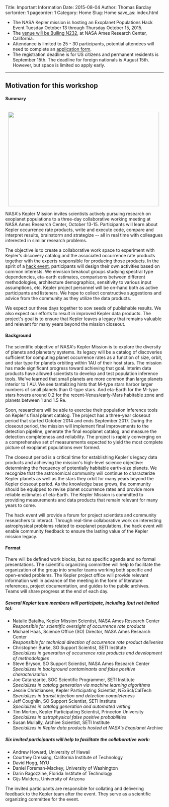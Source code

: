 Title: Important Information
Date: 2015-08-04
Author: Thomas Barclay
sortorder: 1
pageorder: 1
Category: Home
Slug: Home
save_as: index.html

* The NASA Kepler mission is hosting an Exoplanet Populations Hack Event Tuesday October 13 through Thursday October 15, 2015.
* The [venue will be Builing N232](/KeplerHackWeek/Venue), at NASA Ames Research Center, California. 
* Attendance is limited to 25 - 30 participants, potential attendees will need to complete an [application form](/KeplerHackWeek/Apply).
* The registration deadline is for US citizens and permanent residents is September 15th. The deadline for foreign nationals is August 15th. However, but space is limited so apply early.

---

Motivation for this workshop
---
#### Summary
<img style="float: right; padding: 15px" src="images/PlanetDesktop16.png" width="480" height="300">
NASA's Kepler Mission invites scientists actively pursuing research on exoplanet populations to a three-day collaborative working meeting at NASA Ames Research Center, October 13-15. Participants will learn about Kepler occurrence rate products, write and execute code, compare and interpret results, brainstorm and strategize -- all in real time with colleagues interested in similar research problems.

The objective is to create a collaborative work space to experiment with Kepler's discovery catalog and the associated occurrence rate products together with the experts responsible for producing those products. In the spirit of a [hack event](https://en.wikipedia.org/wiki/Hackathon), participants will design their own activities based on common interests. We envision breakout groups studying spectral type dependencies, eta-earth estimates, comparisons between different methodologies, architecture demographics, sensitivity to various input assumptions, etc. Kepler project personnel will be on-hand both as active participants and listeners. We hope to collect constructive suggestions and advice from the community as they utilize the data products.

We expect our three days together to sow seeds of publishable results. We also expect our efforts to result in improved Kepler data products. The project's goal is to ensure that Kepler leaves a legacy that remains valuable and relevant for many years beyond the mission closeout.





#### Background
The scientific objective of NASA's Kepler Mission is to explore the diversity of planets and planetary systems. Its legacy will be a catalog of discoveries sufficient for computing planet occurrence rates as a function of size, orbit, and star type for planets orbiting within 1AU of their host stars. The mission has made significant progress toward achieving that goal. Interim data products have allowed scientists to develop and test population inference tools. We've learned that small planets are more common than large planets interior to 1 AU. We see tantalizing hints that M-type stars harbor larger numbers of small planets than G-type stars. And eta-Earth for the M-type stars hovers around 0.2 for the recent-Venus/early-Mars habitable zone and planets between 1 and 1.5 Re.

Soon, researchers will be able to exercise their population inference tools on Kepler's final planet catalog. The project has a three-year closeout period that started October 2014 and ends September 2017. During the closeout period, the mission will implement final improvements to the detection pipeline, generate the final exoplanet catalog, and measure the detection completeness and reliability. The project is rapidly converging on a comprehensive set of measurements expected to yield the most complete picture of exoplanet populations ever formed.

The closeout period is a critical time for establishing Kepler's legacy data products and achieving the mission's high-level science objective: determining the frequency of potentially habitable earth-size planets. We recognize that the astronomical community will continue to characterize Kepler planets as well as the stars they orbit for many years beyond the Kepler closeout period. As the knowledge base grows, the community should be equipped to revise planet occurrence rates and provide more reliable estimates of eta-Earth. The Kepler Mission is committed to providing measurements and data products that remain relevant for many years to come.

The hack event will provide a forum for project scientists and community researchers to interact. Through real-time collaborative work on interesting astrophysical problems related to exoplanet populations, the hack event will enable community feedback to ensure the lasting value of the Kepler mission legacy.

#### Format
There will be defined work blocks, but no specific agenda and no formal presentations. The scientific organizing committee will help to facilitate the organization of the group into smaller teams working both specific and open-ended problems. The Kepler project office will provide relevant information well in advance of the meeting in the form of literature references, project documentation, and guides to the public archives.  Teams will share progress at the end of each day.

##### Several Kepler team members will participate, including (but not limited to):
* Natalie Batalha, Kepler Mission Scientist, NASA Ames Research Center
<br>*Responsible for scientific oversight of occurrence rate products*
* Michael Haas, Science Office (SO) Director, NASA Ames Research Center
<br>*Responsible for technical direction of occurrence rate product deliveries*
* Christopher Burke, SO Support Scientist, SETI Institute
<br>*Specializes in generation of occurrence rate products and development of methodologies*
* Steve Bryson, SO Support Scientist, NASA Ames Research Center
<br>*Specializes in background contaminants and false positive characterization*
* Joe Catanzarite, SOC Scientific Programmer, SETI Institute
<br>*Specializes in catalog generation via machine learning algorithms*
* Jessie Christiansen, Kepler Participating Scientist, NExScI/CalTech
<br>*Specializes in transit injection and detection completeness*
* Jeff Coughlin, SO Support Scientist, SETI Institute
<br>*Specializes in catalog generation and automated vetting*
* Tim Morton, Kepler Participating Scientist, Princeton University
<br>*Specializes in astrophysical false positive probabilities*
* Susan Mullally, Archive Scientist, SETI Institute
<br>*Specializes in Kepler data products hosted at NASA's Exoplanet A*rchive

##### Six invited participants will help to facilitate the collaborative work:
* Andrew Howard, University of Hawaii
* Courtney Dressing, California Institute of Technology
* David Hogg, NYU
* Daniel Foreman-Mackey, University of Washington
* Darin Ragozzine, Florida Institute of Technology
* Gijs Mulders, University of Arizona

The invited participants are responsible for collating and delivering feedback to the Kepler team after the event.  They serve as a scientific organizing committee for the event.





